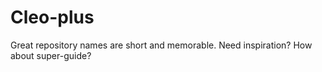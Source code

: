 # Cleo-plus
Great repository names are short and memorable. Need inspiration? How about super-guide?

